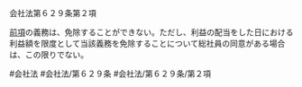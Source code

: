 会社法第６２９条第２項

[前項](会社法＿＿＿＿第６２９条第１項)の義務は、免除することができない。ただし、利益の配当をした日における利益額を限度として当該義務を免除することについて総社員の同意がある場合は、この限りでない。

#会社法
#会社法/第６２９条
#会社法/第６２９条/第２項
